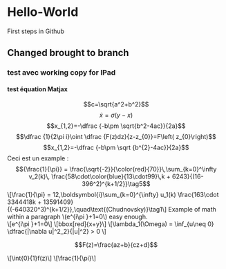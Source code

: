 # Hello-World
First steps in Github

## Changed brought to branch
### test avec working copy for IPad

 
<script type="text/javascript" src="http://cdn.mathjax.org/mathjax/latest/MathJax.js?config=TeX-AMS-MML_HTMLorMML"> </script>

#### test équation Matjax

$$c=\sqrt{a^2+b^2}$$
$$\dot{x}=\sigma(y-x)$$
$$x_{1,2}=-\dfrac {-b\pm \sqrt{b^2-4ac}}{2a}$$
$$\dfrac {1}{2\pi i}\oint \dfrac {F(z)dz}{z-z_{0}}=F\left( z_{0}\right)$$
$$x_{1,2}=-\dfrac {-b\pm \sqrt {b^{2}-4ac}}{2a}$$
Ceci est un example : $${\frac{1}{\pi}} = \frac{\sqrt{-2}}{\color{red}{70}}\,\sum_{k=0}^\infty v_2(k)\, \frac{58\cdot\color{blue}{13\cdot99}\,k + 6243}{(16-396^2)^{k+1/2}}\tag5$$
\\[\frac{1}{\pi} = 12\,\boldsymbol{i}\sum_{k=0}^{\infty} u_1(k) \frac{163\cdot 3344418k + 13591409}{(-640320^3)^{k+1/2}},\quad\text{(Chudnovsky)}\tag1\\]
Example of math within a paragraph \\(e^{i\pi }+1=0\\) easy enough.  
\\[e^{i\pi }+1=0\\]
\\[bbox[red]{x+y}\\]
\\[\lambda_1(\Omega) =
\inf_{u\neq 0} \dfrac{|\nabla u|^2_2}{\|u\|^2} > 0 \\]

$$F(z)=\frac{az+b}{cz+d}$$

\\[\int{0}{1}f(z)\\]
\\[\frac{1}{\pi}\\]
